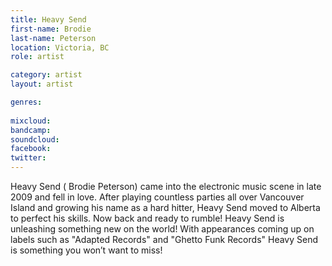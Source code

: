 ```yaml
---
title: Heavy Send
first-name: Brodie
last-name: Peterson
location: Victoria, BC
role: artist

category: artist
layout: artist

genres:
  
mixcloud: 
bandcamp:
soundcloud: 
facebook: 
twitter: 
---
```

Heavy Send ( Brodie Peterson) came into the electronic music scene in late 2009 and fell in love. After playing countless parties all over Vancouver Island and growing his name as a hard hitter, Heavy Send moved to Alberta to perfect his skills. Now back and ready to rumble! Heavy Send is unleashing something new on the world! With appearances coming up on labels such as "Adapted Records" and "Ghetto Funk Records" Heavy Send is something you won’t want to miss!